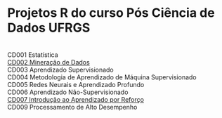 # Projetos R do curso Pós Ciência de Dados UFRGS

<br> CD001 Estatística
<br> [CD002 Mineração de Dados](https://github.com/h1chang/cd002-trabalho-pratico)
<br> CD003 Aprendizado Supervisionado
<br> CD004 Metodologia de Aprendizado de Máquina Supervisionado
<br> CD005 Redes Neurais e Aprendizado Profundo
<br> CD006 Aprendizado Não-Supervisionado
<br> [CD007 Introdução ao Aprendizado por Reforço](https://github.com/h1chang/CD007-berkeleyRL3)
<br> CD009 Processamento de Alto Desempenho
